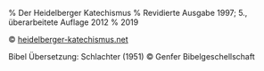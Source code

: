 % Der Heidelberger Katechismus
% Revidierte Ausgabe 1997; 5., überarbeitete Auflage 2012
% 2019

© [heidelberger-katechismus.net](https://www.heidelberger-katechismus.net)

Bibel Übersetzung: Schlachter (1951)
© Genfer Bibelgeschellschaft

